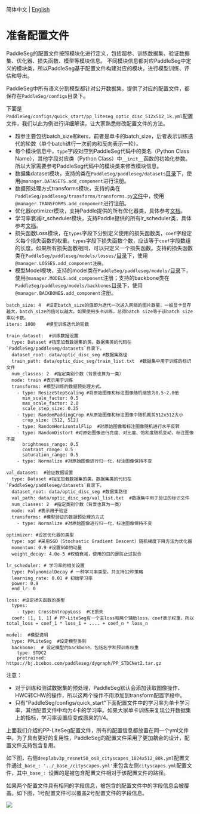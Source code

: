 简体中文 | [English](pre_config.md)

# 准备配置文件

PaddleSeg的配置文件按照模块化进行定义，包括超参、训练数据集、验证数据集、优化器、损失函数、模型等模块信息。
不同模块信息都对应PaddleSeg中定义的模块类，所以PaddleSeg基于配置文件构建对应的模块，进行模型训练、评估和导出。

PaddleSeg中所有语义分割模型都针对公开数据集，提供了对应的配置文件，都保存在`PaddleSeg/configs`目录下。

下面是`PaddleSeg/configs/quick_start/pp_liteseg_optic_disc_512x512_1k.yml`配置文件，我们以此为例进行详细解读，让大家熟悉修改配置文件的方法。

* 超参主要包括batch_size和iters，前者是单卡的batch_size，后者表示训练迭代的轮数（单个batch进行一次前向和反向表示一轮）。
* 每个模块信息中，`type`字段对应到PaddleSeg代码中的类名（Python Class Name），其他字段对应类（Python Class）中`__init__`函数的初始化参数。所以大家需要参考PaddleSeg代码中的模块类来修改模块信息。
* 数据集dataset模块，支持的类在`PaddleSeg/paddleseg/datasets`[目录](../../paddleseg/datasets/)下，使用`@manager.DATASETS.add_component`进行注册。
* 数据预处理方式transforms模块，支持的类在`PaddleSeg/paddleseg/transforms/transforms.py`[文件](../../paddleseg/transforms/transforms.py)中，使用`@manager.TRANSFORMS.add_component`进行注册。
* 优化器optimizer模块，支持Paddle提供的所有优化器类，具体参考[文档](https://www.paddlepaddle.org.cn/documentation/docs/zh/api/paddle/optimizer/Overview_cn.html#api)。
* 学习率衰减lr_scheduler模块，支持Paddle提供的所有lr_scheduler类，具体参考[文档](https://www.paddlepaddle.org.cn/documentation/docs/zh/api/paddle/optimizer/Overview_cn.html#about-lr)。
* 损失函数Loss模块，在`types`字段下分别定义使用的损失函数类，`coef`字段定义每个损失函数的权重。`types`字段下损失函数个数，应该等于`coef`字段数组的长度。如果所有损失函数相同，可以只定义一个损失函数。支持的损失函数类在`PaddleSeg/paddleseg/models/losses/`[目录](../../paddleseg/models/losses/)下，使用`@manager.LOSSES.add_component注册`。
* 模型Model模块，支持的model类在`PaddleSeg/paddleseg/models/`[目录](../../paddleseg/models)下，使用`@manager.MODELS.add_component`注册；支持的backbone类在`PaddleSeg/paddleseg/models/backbones`[目录](../../paddleseg/models/backbones/)下，使用`@manager.BACKBONES.add_component`注册。

```
batch_size: 4  #设定batch_size的值即为迭代一次送入网络的图片数量，一般显卡显存越大，batch_size的值可以越大。如果使用多卡训练，总得batch size等于该batch size乘以卡数。
iters: 1000    #模型训练迭代的轮数

train_dataset:  #训练数据设置
  type: Dataset #指定加载数据集的类。数据集类的代码在`PaddleSeg/paddleseg/datasets`目录下。
  dataset_root: data/optic_disc_seg #数据集路径
  train_path: data/optic_disc_seg/train_list.txt  #数据集中用于训练的标识文件
  num_classes: 2  #指定类别个数（背景也算为一类）
  mode: train #表示用于训练
  transforms: #模型训练的数据预处理方式。
    - type: ResizeStepScaling #将原始图像和标注图像随机缩放为0.5~2.0倍
      min_scale_factor: 0.5
      max_scale_factor: 2.0
      scale_step_size: 0.25
    - type: RandomPaddingCrop #从原始图像和标注图像中随机裁剪512x512大小
      crop_size: [512, 512]
    - type: RandomHorizontalFlip  #对原始图像和标注图像随机进行水平反转
    - type: RandomDistort #对原始图像进行亮度、对比度、饱和度随机变动，标注图像不变
      brightness_range: 0.5
      contrast_range: 0.5
      saturation_range: 0.5
    - type: Normalize #对原始图像进行归一化，标注图像保持不变

val_dataset:  #验证数据设置
  type: Dataset #指定加载数据集的类。数据集类的代码在`PaddleSeg/paddleseg/datasets`目录下。
  dataset_root: data/optic_disc_seg #数据集路径
  val_path: data/optic_disc_seg/val_list.txt  #数据集中用于验证的标识文件
  num_classes: 2  #指定类别个数（背景也算为一类）
  mode: val #表示用于验证
  transforms: #模型验证的数据预处理的方式
    - type: Normalize #对原始图像进行归一化，标注图像保持不变

optimizer: #设定优化器的类型
  type: sgd #采用SGD（Stochastic Gradient Descent）随机梯度下降方法为优化器
  momentum: 0.9 #设置SGD的动量
  weight_decay: 4.0e-5 #权值衰减，使用的目的是防止过拟合

lr_scheduler: # 学习率的相关设置
  type: PolynomialDecay # 一种学习率类型。共支持12种策略
  learning_rate: 0.01 # 初始学习率
  power: 0.9
  end_lr: 0

loss: #设定损失函数的类型
  types:
    - type: CrossEntropyLoss  #CE损失
  coef: [1, 1, 1] # PP-LiteSeg有一个主loss和两个辅助loss，coef表示权重，所以 total_loss = coef_1 * loss_1 + .... + coef_n * loss_n

model:  #模型说明
  type: PPLiteSeg  #设定模型类别
  backbone:  # 设定模型的backbone，包括名字和预训练权重
    type: STDC2
    pretrained: https://bj.bcebos.com/paddleseg/dygraph/PP_STDCNet2.tar.gz

```

注意：
- 对于训练和测试数据集的预处理，PaddleSeg默认会添加读取图像操作、HWC转CHW的操作，所以这两个操作不用添加到transform配置字段中。
- 只有"PaddleSeg/configs/quick_start"下面配置文件中的学习率为单卡学习率，其他配置文件中均为4卡的学习率。如果大家单卡训练来复现公开数据集上的指标，学习率设置应变成原来的1/4。


上面我们介绍的PP-LiteSeg配置文件，所有的配置信息都放置在同一个yml文件中。为了具有更好的复用性，PaddleSeg的配置文件采用了更加耦合的设计，配置文件支持包含复用。

如下图，右侧`deeplabv3p_resnet50_os8_cityscapes_1024x512_80k.yml`配置文件通过`_base_: '../_base_/cityscapes.yml'`来包含左侧`cityscapes.yml`配置文件，其中`_base_: `设置的是被包含配置文件相对于该配置文件的路径。

如果两个配置文件具有相同的字段信息，被包含的配置文件中的字段信息会被覆盖。如下图，1号配置文件可以覆盖2号配置文件的字段信息。

![](./images/fig3.png)
